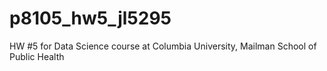 # p8105_hw5_jl5295
HW #5 for Data Science course at Columbia University, Mailman School of Public Health
